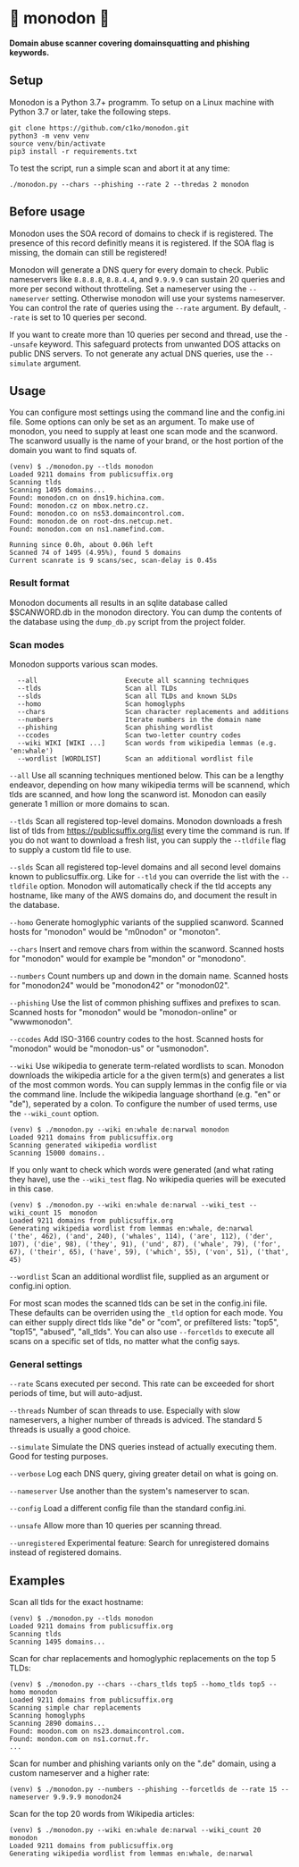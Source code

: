 # 🦷 monodon 🐋
__Domain abuse scanner covering domainsquatting and phishing keywords.__

## Setup
Monodon is a Python 3.7+ programm. To setup on a Linux machine with Python 3.7 or later, take the following steps.

```
git clone https://github.com/c1ko/monodon.git
python3 -m venv venv
source venv/bin/activate
pip3 install -r requirements.txt
```

To test the script, run a simple scan and abort it at any time:
```
./monodon.py --chars --phishing --rate 2 --thredas 2 monodon
```

## Before usage
Monodon uses the SOA record of domains to check if is registered. The presence of this record definitly means it is registered. If the SOA flag is missing, the domain can still be registered!

Monodon will generate a DNS query for every domain to check. Public nameservers like `8.8.8.8`, `8.8.4.4`, and `9.9.9.9` can sustain 20 queries and more per second without throtteling. Set a nameserver using the `--nameserver` setting. Otherwise monodon will use your systems nameserver. You can control the rate of queries using the `--rate` argument. By default, `--rate` is set to 10 queries per second. 

If you want to create more than 10 queries per second and thread, use the `--unsafe` keyword. This safeguard protects from unwanted DOS attacks on public DNS servers. To not generate any actual DNS queries, use the `--simulate` argument. 

## Usage
You can configure most settings using the command line and the config.ini file. Some options can only be set as an argument.
To make use of monodon, you need to supply at least one scan mode and the scanword. The scanword usually is the name of your brand, or the host portion of the domain you want to find squats of. 

```
(venv) $ ./monodon.py --tlds monodon
Loaded 9211 domains from publicsuffix.org
Scanning tlds
Scanning 1495 domains...
Found: monodon.cn on dns19.hichina.com.
Found: monodon.cz on mbox.netro.cz.
Found: monodon.co on ns53.domaincontrol.com.
Found: monodon.de on root-dns.netcup.net.
Found: monodon.com on ns1.namefind.com.
 
Running since 0.0h, about 0.06h left
Scanned 74 of 1495 (4.95%), found 5 domains
Current scanrate is 9 scans/sec, scan-delay is 0.45s
```

### Result format
Monodon documents all results in an sqlite database called $SCANWORD.db in the monodon directory. You can dump the contents of the database using the `dump_db.py` script from the project folder.  

### Scan modes
Monodon supports various scan modes.
```
  --all                      Execute all scanning techniques
  --tlds                     Scan all TLDs
  --slds                     Scan all TLDs and known SLDs
  --homo                     Scan homoglyphs
  --chars                    Scan character replacements and additions
  --numbers                  Iterate numbers in the domain name
  --phishing                 Scan phishing wordlist
  --ccodes                   Scan two-letter country codes
  --wiki WIKI [WIKI ...]     Scan words from wikipedia lemmas (e.g. 'en:whale')
  --wordlist [WORDLIST]      Scan an additional wordlist file
```

`--all` Use all scanning techniques mentioned below. This can be a lengthy endeavor, depending on how many wikipedia terms will be scannend, which tlds are scanned, and how long the scanword ist. Monodon can easily generate 1 million or more domains to scan.

`--tlds` Scan all registered top-level domains. Monodon downloads a fresh list of tlds from https://publicsuffix.org/list every time the command is run. If you do not want to download a fresh list, you can supply the `--tldfile` flag to supply a custom tld file to use.

`--slds` Scan all registered top-level domains and all second level domains known to publicsuffix.org. Like for `--tld` you can override the list with the `--tldfile` option. Monodon will automatically check if the tld accepts any hostname, like many of the AWS domains do, and document the result in the database.

`--homo` Generate homoglyphic variants of the supplied scanword. Scanned hosts for "monodon" would be "m0nodon" or "monoton".

`--chars` Insert and remove chars from within the scanword. Scanned hosts for "monodon" would for example be "mondon" or "monodono". 

`--numbers` Count numbers up and down in the domain name. Scanned hosts for "monodon24" would be "monodon42" or "monodon02".

`--phishing` Use the list of common phishing suffixes and prefixes to scan. Scanned hosts for "monodon" would be "monodon-online" or "wwwmonodon". 

`--ccodes` Add ISO-3166 country codes to the host. Scanned hosts for "monodon" would be "monodon-us" or "usmonodon".

`--wiki` Use wikipedia to generate term-related wordlists to scan. Monodon downloads the wikipedia article for a the given term(s) and generates a list of the most common words. You can supply lemmas in the config file or via the command line. Include the wikipedia language shorthand (e.g. "en" or "de"), seperated by a colon. To configure the number of used terms, use the `--wiki_count` option. 

```
(venv) $ ./monodon.py --wiki en:whale de:narwal monodon 
Loaded 9211 domains from publicsuffix.org
Scanning generated wikipedia wordlist
Scanning 15000 domains..
```

If you only want to check which words were generated (and what rating they have), use the `--wiki_test` flag. No wikipedia queries will be executed in this case.

```
(venv) $ ./monodon.py --wiki en:whale de:narwal --wiki_test --wiki_count 15  monodon
Loaded 9211 domains from publicsuffix.org
Generating wikipedia wordlist from lemmas en:whale, de:narwal
('the', 462), ('and', 240), ('whales', 114), ('are', 112), ('der', 107), ('die', 98), ('they', 91), ('und', 87), ('whale', 79), ('for', 67), ('their', 65), ('have', 59), ('which', 55), ('von', 51), ('that', 45)
```

`--wordlist` Scan an additional wordlist file, supplied as an argument or config.ini option.

For most scan modes the scanned tlds can be set in the config.ini file. These defaults can be overriden using the `_tld` option for each mode. You can either supply direct tlds like "de" or "com", or prefiltered lists: "top5", "top15", "abused", "all_tlds". You can also use `--forcetlds` to execute all scans on a specific set of tlds, no matter what the config says.

### General settings

`--rate` Scans executed per second. This rate can be exceeded for short periods of time, but will auto-adjust.

`--threads` Number of scan threads to use. Especially with slow nameservers, a higher number of threads is adviced. The standard 5 threads is usually a good choice.

`--simulate` Simulate the DNS queries instead of actually executing them. Good for testing purposes.

`--verbose` Log each DNS query, giving greater detail on what is going on.

`--nameserver` Use another than the system's nameserver to scan.

`--config` Load a different config file than the standard config.ini.

`--unsafe` Allow more than 10 queries per scanning thread.

`--unregistered` Experimental feature: Search for unregistered domains instead of registered domains. 

## Examples

Scan all tlds for the exact hostname:
```
(venv) $ ./monodon.py --tlds monodon 
Loaded 9211 domains from publicsuffix.org
Scanning tlds
Scanning 1495 domains...
```

Scan for char replacements and homoglyphic replacements on the top 5 TLDs:
```
(venv) $ ./monodon.py --chars --chars_tlds top5 --homo_tlds top5 --homo monodon
Loaded 9211 domains from publicsuffix.org
Scanning simple char replacements
Scanning homoglyphs
Scanning 2890 domains...
Found: moodon.com on ns23.domaincontrol.com.
Found: mondon.com on ns1.cornut.fr.
...
```

Scan for number and phishing variants only on the ".de" domain, using a custom nameserver and a higher rate:
```
(venv) $ ./monodon.py --numbers --phishing --forcetlds de --rate 15 --nameserver 9.9.9.9 monodon24
```

Scan for the top 20 words from Wikipedia articles:

```
(venv) $ ./monodon.py --wiki en:whale de:narwal --wiki_count 20  monodon
Loaded 9211 domains from publicsuffix.org
Generating wikipedia wordlist from lemmas en:whale, de:narwal
```
